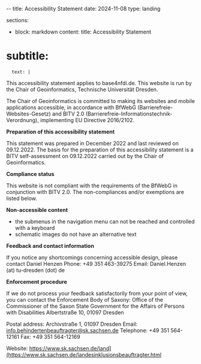 --
title: Accessibility Statement
date: 2024-11-08
type: landing

sections:
  - block: markdown
    content:
      title: Accessibility Statement
#      subtitle: 
      text: |

This accessibility statement applies to base4nfdi.de. This website is run by the Chair of Geoinformatics, Technische Universität Dresden.

The Chair of Geoinformatics is committed to making its websites and mobile applications accessible, in accordance with BfWebG (Barrierefreie-Websites-Gesetz) and BITV 2.0 (Barrierefreie-Informationstechnik-Verordnung), implementing EU Directive 2016/2102.

**Preparation of this accessibility statement**

This statement was prepared in December 2022 and last reviewed on 09.12.2022. 
The basis for the preparation of this accessibility statement is a BITV self-assessment on 09.12.2022 carried out by the Chair of Geoinformatics.

**Compliance status**

This website is not compliant with the requirements of the BfWebG in conjunction with BITV 2.0. The non-compliances and/or exemptions are listed below.

**Non-accessible content**

 * the submenus in the navigation menu can not be reached and controlled with a keyboard
 * schematic images do not have an alternative text

**Feedback and contact information**

If you notice any shortcomings concerning accessible design, please contact
Daniel Henzen
Phone: +49 351 463-39275
Email: Daniel.Henzen (at) tu-dresden (dot) de

**Enforcement procedure**

If we do not process your feedback satisfactorily from your point of view, you can contact the Enforcement Body of Saxony: 
Office of the Commissioner of the Saxon State Government for the Affairs of Persons with Disabilities
Albertstraße 10, 01097 Dresden 

Postal address: Archivstraße 1, 01097 Dresden
Email: info.behindertenbeauftragter@sk.sachsen.de 
Telephone: +49 351 564-12161
Fax: +49 351 564-12169

Website: https://www.sk.sachsen.de/land](https://www.sk.sachsen.de/landesinklusionsbeauftragter.html
